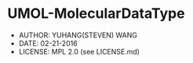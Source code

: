 # UMOL-MolecularDataType
* AUTHOR: YUHANG(STEVEN) WANG
* DATE: 02-21-2016
* LICENSE: MPL 2.0 (see LICENSE.md)
